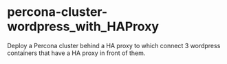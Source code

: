 # percona-cluster-wordpress_with_HAProxy
Deploy a Percona cluster behind a HA proxy to which connect 3 wordpress containers that have a HA proxy in front of them.
